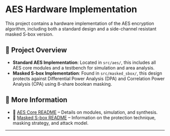 # AES Hardware Implementation

This project contains a hardware implementation of the AES encryption algorithm, including both a standard design and a side-channel resistant masked S-box version.

## 🔐 Project Overview

- **Standard AES Implementation**: Located in `src/aes/`, this includes all AES core modules and a testbench for simulation and area analysis.
- **Masked S-box Implementation**: Found in `src/masked_sbox/`, this design protects against Differential Power Analysis (DPA) and Correlation Power Analysis (CPA) using 8-share boolean masking.

## 📂 More Information

- 📘 [AES Core README](AES_README.md) – Details on modules, simulation, and synthesis.
- 📘 [Masked S-box README](SBoxProtection_README.md) – Information on the protection technique, masking strategy, and attack model.

---
